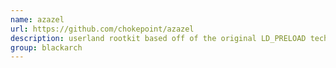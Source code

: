 ```yaml
---
name: azazel
url: https://github.com/chokepoint/azazel
description: userland rootkit based off of the original LD_PRELOAD technique from Jynx rootkit. URL : https://github.com/chokepoint/azazel Groups : blackarch blackarch-backdoor
group: blackarch
---
```

